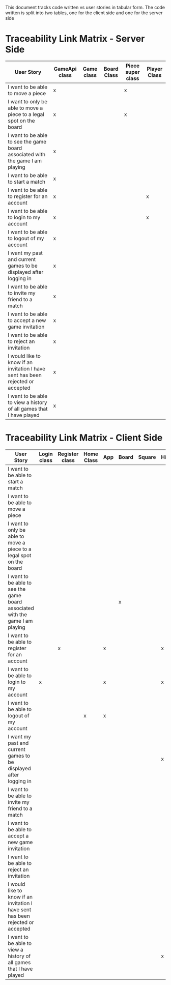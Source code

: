 This document tracks code written vs user stories in tabular form. The code written is split into two tables, one for the client side and one for the server side

# Traceability Link Matrix - Server Side

 | User Story                                                                     | GameApi class | Game class | Board Class | Piece super class |  Player Class |
 | -------------------------------------------------------------------------------| ------------- | ---------  | ----------- | ----------------- | --------------|
 | I want to be able to move a piece                                              |            x  |            |             |               x   |               |
  | I want to only be able to move a piece to a legal spot on the board           |           x   |            |             |      x            |               | 
  | I want to be able to see the game board associated with the game I am playing |       x       |            |             |                   |               |
 | I want to be able to start a match                                             |         x     |            |             |                   |               |
 | I want to be able to register for an account                                   |         x     |            |             |                   |    x          |
 | I want to be able to login to my account                                       |          x    |            |             |                   |x              |
 | I want to be able to logout of my account                                      |          x    |            |             |                   |               |
 | I want my past and current games to be displayed after logging in              |    x          |            |             |                   |               |
 | I want to be able to invite my friend to a match                               |       x       |            |             |                   |               |
 | I want to be able to accept a new game invitation                              |      x        |            |             |                   |               |
 | I want to be able to reject an invitation                                      |     x         |            |             |                   |               |
 | I would like to know if an invitation I have sent has been rejected or accepted|      x        |            |             |                   |               |
 | I want to be able to view a history of all games that I have played            |      x        |            |             |                   |               |

# Traceability Link Matrix - Client Side

 | User Story                                                                          | Login class   | Register class | Home Class  | App               | Board               | Square         | History  |
 | ------------------------------------------------------------------------------------| ------------- | ---------      | ----------- | ----------------- | --------------------|----------------| -------- |
 | I want to be able to start a match                                                  |               |                |             |                   |                     |                |          |
  | I want to be able to move a piece                                                  |               |                |             |                   |                     |                |          |
  | I want to only be able to move a piece to a legal spot on the board                |               |                |             |                   |                     |                |          |
  | I want to be able to see the game board associated with the game I am playing      |               |                |             |                   |    x                 |                |          |
  | I want to be able to register for an account                                       |               |     x           |             |    x               |                     |                |    x      |
  | I want to be able to login to my account                                           |           x    |                |             |    x               |                     |                |    x      |
  | I want to be able to logout of my account                                          |               |                |        x     |     x              |                     |                |          |
  | I want my past and current games to be displayed after logging in                  |               |                |             |                   |                     |                |      x    |
  | I want to be able to invite my friend to a match                                   |               |                |             |                   |                     |                |          |
  | I want to be able to accept a new game invitation                                  |               |                |             |                   |                     |                |          |
  | I want to be able to reject an invitation                                          |               |                |             |                   |                     |                |          |
  | I would like to know if an invitation I have sent has been rejected or accepted    |               |                |             |                   |                     |                |          |
  | I want to be able to view a history of all games that I have played                |               |                |             |                   |                     |                |    x      |
 
